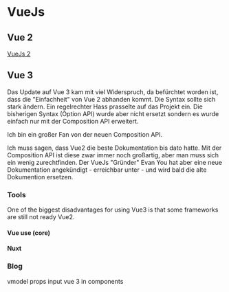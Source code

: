 # VueJs

## Vue 2
[VueJs 2](https://vuejs.org/)
## Vue 3
Das Update auf Vue 3 kam mit viel Widerspruch, da befürchtet worden ist, dass die "Einfachheit" von Vue 2 abhanden kommt. Die Syntax sollte sich stark ändern. Ein regelrechter Hass prasselte auf das Projekt ein. Die bisherigen Syntax (Option API) wurde aber nicht ersetzt sondern es wurde einfach nur mit der Composition API erweitert. 

Ich bin ein großer Fan von der neuen Composition API. 

Ich muss sagen, dass Vue2 die beste Dokumentation bis dato hatte. Mit der Composition API ist diese zwar immer noch großartig, aber man muss sich ein wenig zurechtfinden. Der VueJs "Gründer" Evan You hat aber eine neue Dokumentation angekündigt - erreichbar unter -  und wird bald die alte Dokumention ersetzen.


### Tools
One of the biggest disadvantages for using Vue3 is that some frameworks are still not ready Vue2. 

#### Vue use (core)

#### Nuxt



### Blog
vmodel props input vue 3 in components

